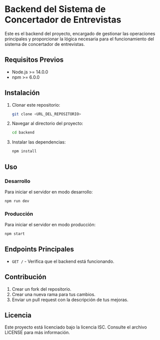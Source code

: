 # Backend del Sistema de Concertador de Entrevistas

Este es el backend del proyecto, encargado de gestionar las operaciones principales y proporcionar la lógica necesaria para el funcionamiento del sistema de concertador de entrevistas.

## Requisitos Previos

- Node.js >= 14.0.0
- npm >= 6.0.0

## Instalación

1. Clonar este repositorio:
   ```bash
   git clone <URL_DEL_REPOSITORIO>
   ```
2. Navegar al directorio del proyecto:
   ```bash
   cd backend
   ```
3. Instalar las dependencias:
   ```bash
   npm install
   ```

## Uso

### Desarrollo

Para iniciar el servidor en modo desarrollo:
```bash
npm run dev
```

### Producción

Para iniciar el servidor en modo producción:
```bash
npm start
```

## Endpoints Principales

- `GET /` - Verifica que el backend está funcionando.

## Contribución

1. Crear un fork del repositorio.
2. Crear una nueva rama para tus cambios.
3. Enviar un pull request con la descripción de tus mejoras.

## Licencia

Este proyecto está licenciado bajo la licencia ISC. Consulte el archivo LICENSE para más información.

